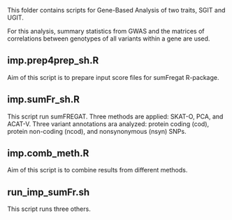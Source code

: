 This folder contains scripts for Gene-Based Analysis of two traits, SGIT and UGIT.

For this analysis, summary statistics from GWAS and the matrices of correlations between genotypes of all variants within a gene are used.


## imp.prep4prep_sh.R
Aim of this script is to prepare input score files for sumFregat R-package. 

## imp.sumFr_sh.R
This script run sumFREGAT. Three methods are applied: SKAT-O, PCA, and ACAT-V.
Three variant annotations ara analyzed: protein coding (cod), protein non-coding (ncod), and nonsynonymous (nsyn) SNPs. 

## imp.comb_meth.R
Aim of this script is to combine results from different methods.

## run_imp_sumFr.sh
This script runs three others.
